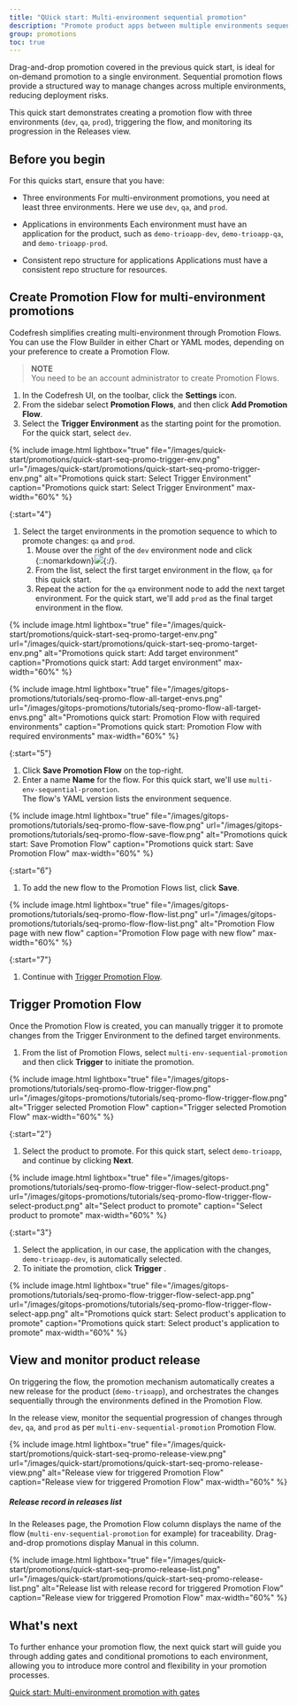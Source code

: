 ```yaml
---
title: "QUick start: Multi-environment sequential promotion"
description: "Promote product apps between multiple environments sequentially"
group: promotions
toc: true
---
```



Drag-and-drop promotion covered in the previous quick start, is ideal for on-demand promotion to a single environment. Sequential promotion flows provide a structured way to manage changes across multiple environments, reducing deployment risks. 

This quick start demonstrates creating a promotion flow with three environments (`dev`, `qa`, `prod`), triggering the flow, and monitoring its progression in the Releases view.



## Before you begin

For this quicks start, ensure that you have:
* Three environments
  For multi-environment promotions, you need at least three environments.
  Here we use  `dev`, `qa`, and `prod`.

* Applications in environments
  Each environment must have an application for the product, such as `demo-trioapp-dev`, `demo-trioapp-qa`, and `demo-trioapp-prod`.  

* Consistent repo structure for applications
  Applications must have a consistent repo structure for resources.


## Create Promotion Flow for multi-environment promotions

Codefresh simplifies creating multi-environment through Promotion Flows.  
You can use the Flow Builder in either Chart or YAML modes, depending on your preference to create a Promotion Flow. 

>**NOTE**  
You need to be an account administrator to create Promotion Flows.


1. In the Codefresh UI, on the toolbar, click the **Settings** icon. 
1. From the sidebar select **Promotion Flows**, and then click **Add Promotion Flow**.
1. Select the **Trigger Environment** as the starting point for the promotion. For the quick start, select `dev`.


{% include 
image.html 
lightbox="true" 
file="/images/quick-start/promotions/quick-start-seq-promo-trigger-env.png" 
url="/images/quick-start/promotions/quick-start-seq-promo-trigger-env.png"
alt="Promotions quick start: Select Trigger Environment" 
caption="Promotions quick start: Select Trigger Environment"
max-width="60%"
%}

{:start="4"}
1. Select the target environments in the promotion sequence to which to promote changes: `qa` and `prod`.
    1. Mouse over the right of the `dev` environment node and click {::nomarkdown}<img src="../../../../images/icons/plus-icon.png" display=inline-block>{:/}.
    1. From the list, select the first target environment in the flow, `qa` for this quick start.
    1. Repeat the action for the `qa` environment node to add the next target environment. 
      For the quick start, we'll add `prod` as the final target environment in the flow. 

 
{% include 
image.html 
lightbox="true" 
file="/images/quick-start/promotions/quick-start-seq-promo-target-env.png" 
url="/images/quick-start/promotions/quick-start-seq-promo-target-env.png"
alt="Promotions quick start: Add target environment" 
caption="Promotions quick start: Add target environment"
max-width="60%"
%}



{% include 
image.html 
lightbox="true" 
file="/images/gitops-promotions/tutorials/seq-promo-flow-all-target-envs.png" 
url="/images/gitops-promotions/tutorials/seq-promo-flow-all-target-envs.png"
alt="Promotions quick start: Promotion Flow with required environments" 
caption="Promotions quick start: Promotion Flow with required environments"
max-width="60%"
%}

{:start="5"}
1. Click **Save Promotion Flow** on the top-right.
1. Enter a name **Name** for the flow. For this quick start, we'll use `multi-env-sequential-promotion`.  
  The flow's YAML version lists the environment sequence.


{% include 
image.html 
lightbox="true" 
file="/images/gitops-promotions/tutorials/seq-promo-flow-save-flow.png" 
url="/images/gitops-promotions/tutorials/seq-promo-flow-save-flow.png"
alt="Promotions quick start: Save Promotion Flow" 
caption="Promotions quick start: Save Promotion Flow"
max-width="60%"
%}

{:start="6"}
1. To add the new flow to the Promotion Flows list, click **Save**.

{% include 
image.html 
lightbox="true" 
file="/images/gitops-promotions/tutorials/seq-promo-flow-flow-list.png" 
url="/images/gitops-promotions/tutorials/seq-promo-flow-flow-list.png"
alt="Promotion Flow page with new flow" 
caption="Promotion Flow page with new flow"
max-width="60%"
%}


{:start="7"}
1. Continue with [Trigger Promotion Flow](#trigger-promotion-flow).

## Trigger Promotion Flow
Once the Promotion Flow is created, you can manually trigger it to promote changes from the Trigger Environment to the defined target environments.


1. From the list of Promotion Flows, select  `multi-env-sequential-promotion` and then click **Trigger** to initiate the promotion.

{% include 
image.html 
lightbox="true" 
file="/images/gitops-promotions/tutorials/seq-promo-flow-trigger-flow.png" 
url="/images/gitops-promotions/tutorials/seq-promo-flow-trigger-flow.png"
alt="Trigger selected Promotion Flow" 
caption="Trigger selected Promotion Flow"
max-width="60%"
%}

{:start="2"}
1. Select the product to promote. For this quick start, select `demo-trioapp`, and continue by clicking  **Next**.

{% include 
image.html 
lightbox="true" 
file="/images/gitops-promotions/tutorials/seq-promo-flow-trigger-flow-select-product.png" 
url="/images/gitops-promotions/tutorials/seq-promo-flow-trigger-flow-select-product.png"
alt="Select product to promote" 
caption="Select product to promote"
max-width="60%"
%}

{:start="3"}
1. Select the application, in our case, the application with the changes, `demo-trioapp-dev`, is automatically selected.
1. To initiate the promotion, click **Trigger** .
<!--- do we auto-select the app with the changes? -->

{% include 
image.html 
lightbox="true" 
file="/images/gitops-promotions/tutorials/seq-promo-flow-trigger-flow-select-app.png" 
url="/images/gitops-promotions/tutorials/seq-promo-flow-trigger-flow-select-app.png"
alt="Promotions quick start: Select product's application to promote" 
caption="Promotions quick start: Select product's application to promote"
max-width="60%"
%}


## View and monitor product release 
On triggering the flow, the promotion mechanism automatically creates a new release for the product (`demo-trioapp`), and orchestrates the changes sequentially through the environments defined in the Promotion Flow.

In the release view, monitor the sequential progression of changes through `dev`, `qa`, and `prod` as per `multi-env-sequential-promotion` Promotion Flow.



{% include 
image.html 
lightbox="true" 
file="/images/quick-start/promotions/quick-start-seq-promo-release-view.png" 
url="/images/quick-start/promotions/quick-start-seq-promo-release-view.png"
alt="Release view for triggered Promotion Flow" 
caption="Release view for triggered Promotion Flow"
max-width="60%"
%}

##### Release record in releases list

In the Releases page, the Promotion Flow column displays the name of the flow (`multi-env-sequential-promotion` for example) for traceability.
Drag-and-drop promotions display Manual in this column.

{% include 
image.html 
lightbox="true" 
file="/images/quick-start/promotions/quick-start-seq-promo-release-list.png" 
url="/images/quick-start/promotions/quick-start-seq-promo-release-list.png"
alt="Release list with release record for triggered Promotion Flow" 
caption="Release view for triggered Promotion Flow"
max-width="60%"
%}

## What's next
To further enhance your promotion flow, the next quick start will guide you through adding gates and conditional promotions to each environment, allowing you to introduce more control and flexibility in your promotion processes.

[Quick start: Multi-environment promotion with gates]({{site.baseurl}}/docs/gitops-quick-start/promotion-scenarios/policy-multi-env-promotion/)

 
 